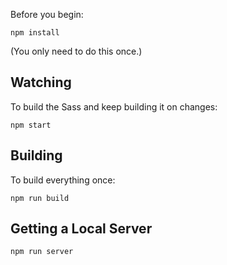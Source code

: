  Before you begin:

```
npm install
```

(You only need to do this once.)

## Watching

To build the Sass and keep building it on changes:

```
npm start
```

## Building

To build everything once:

```
npm run build
```

## Getting a Local Server

```
npm run server
```
